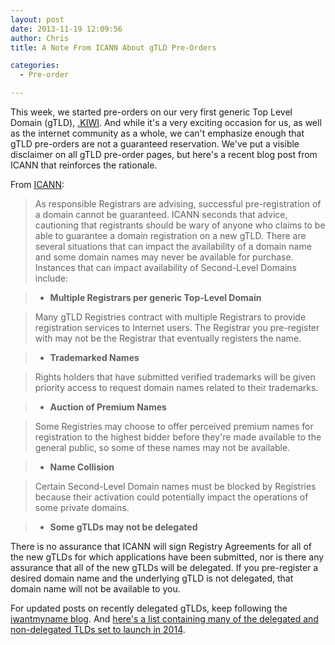 ```yaml
---
layout: post
date: 2013-11-19 12:09:56
author: Chris
title: A Note From ICANN About gTLD Pre-Orders

categories:
  - Pre-order

---
```


<!-- excerpt -->

This week, we started pre-orders on our very first generic Top Level Domain (gTLD), [.KIWI](https://iwantmyname.com/domains/dot-kiwi). And while it's a very exciting occasion for us, as well as the internet community as a whole, we can't emphasize enough that gTLD pre-orders are not a guaranteed reservation. We've put a visible disclaimer on all gTLD pre-order pages, but here's a recent blog post from ICANN that reinforces the rationale. 

<!-- /excerpt -->

From [ICANN](http://blog.icann.org/2013/11/pre-reserve-a-domain-name-or-not-icann-answers-the-question/):

> As responsible Registrars are advising, successful pre-registration of a domain cannot be guaranteed. ICANN seconds that advice, cautioning that registrants should be wary of anyone who claims to be able to guarantee a domain registration on a new gTLD. There are several situations that can impact the availability of a domain name and some domain names may never be available for purchase. Instances that can impact availability of Second-Level Domains include: 

> + **Multiple Registrars per generic Top-Level Domain**

> Many gTLD Registries contract with multiple Registrars to provide registration services to Internet users. The Registrar you pre-register with may not be the Registrar that eventually registers the name. 

> + **Trademarked Names**

> Rights holders that have submitted verified trademarks will be given priority access to request domain names related to their trademarks. 

> + **Auction of Premium Names**

>Some Registries may choose to offer perceived premium names for registration to the highest bidder before they're made available to the general public, so some of these names may not be available. 

> + **Name Collision**

>Certain Second-Level Domain names must be blocked by Registries because their activation could potentially impact the operations of some private domains. 

> + **Some gTLDs may not be delegated** 

There is no assurance that ICANN will sign Registry Agreements for all of the new gTLDs for which applications have been submitted, nor is there any assurance that all of the new gTLDs will be delegated. If you pre-register a desired domain name and the underlying gTLD is not delegated, that domain name will not be available to you.

For updated posts on recently delegated gTLDs, keep following the [iwantmyname blog](https://iwantmyname.com/blog/). And [here's a list containing many of the delegated and non-delegated TLDs set to launch in 2014](https://iwantmyname.com/domains/new-gtld-domain-extensions).
